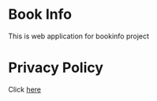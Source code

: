 # Book Info
This is web application for bookinfo project

# Privacy Policy
Click [here](privacy-policy.md)
